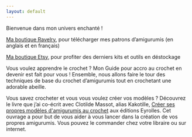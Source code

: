 ```yaml
---
layout: default
---
```


Bienvenue dans mon univers enchanté !

[Ma boutique Ravelry](https://www.ravelry.com/designers/lise-grandjonc), pour télécharger mes patrons d’amigurumis (en anglais et en français)

[Ma boutique Etsy](https://www.etsy.com/fr/shop/LiseAndStitch), pour profiter des derniers kits et outils en déstockage

Vous voulez apprendre le crochet ? Mon Guide pour accro au crochet en devenir  est fait pour vous ! Ensemble, nous allons faire le tour des techniques de base du crochet d’amigurumis tout en crochetant une adorable abeille. 

Vous savez crocheter et vous vous voulez créer vos modèles ? Découvrez le livre que j’ai co-écrit avec Clotilde Massot, alias Kakotille, [Créer ses propres modèles d'amigurumis au crochet](https://www.eyrolles.com/Arts-Loisirs/Livre/creer-ses-propres-modeles-d-amigurumis-au-crochet-9782416014888/) aux éditions Eyrolles. Cet ouvrage a pour but de vous aider à vous lancer dans la création de vos propres amigurumis. Vous pouvez le commander chez votre libraire ou sur internet.

